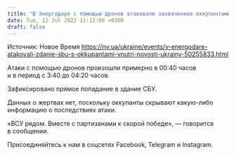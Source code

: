 ```yaml
---
title: "В Энергодаре с помощью дронов атаковали захваченное оккупантами здание СБУ — СМИ"
date: Tue, 12 Jul 2022 11:12:00 +0300
draft: false
---
```

Источник: Новое Время https://nv.ua/ukraine/events/v-energodare-atakovali-zdanie-sbu-s-okkupantami-vnutri-novosti-ukrainy-50255833.html


Атаки с помощью дронов произошли примерно в 00:40 часов и в период с 3:40 до 04:20 часов.

Зафиксировано прямое попадание в здание СБУ.

Данных о жертвах нет, поскольку оккупанты скрывают какую-либо информацию о последствиях атаки.

«ВСУ рядом. Вместе с партизанами к скорой победе», — говорится в сообщении.

Присоединяйтесь к нам в соцсетях Facebook, Telegram и Instagram.
